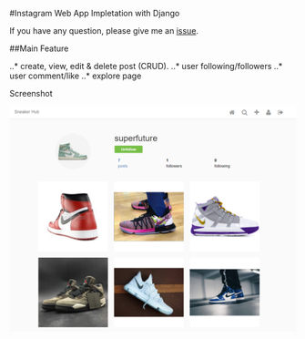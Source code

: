 #Instagram Web App Impletation with Django

If you have any question, please give me an [issue](https://github.com/murphykobe/InstaProj/issues).

##Main Feature

..* create, view, edit & delete post (CRUD).
..* user following/followers
..* user comment/like
..* explore page

Screenshot

![alt text](https://github.com/murphykobe/InstaProj/blob/master/readme.png)

